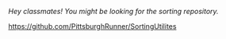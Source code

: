 *Hey classmates! You might be looking for the sorting repository.*

https://github.com/PittsburghRunner/SortingUtilites
